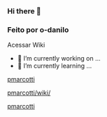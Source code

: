 ### Hi there 👋
### Feito por o-danilo

Acessar Wiki
- 🔭 I’m currently working on ...
- 🌱 I’m currently learning ...


[pmarcotti](https://github.com/pmarcotti/wiki/tree/master/01-team)

[pmarcotti/wiki/](./README.md)

[pmarcotti](./teste.md)

<!--
**pmarcotti/pmarcotti** is a ✨ _special_ ✨ repository because its `README.md` (this file) appears on your GitHub profile.

Here are some ideas to get you started:

- 🔭 I’m currently working on ...
- 🌱 I’m currently learning ...
- 👯 I’m looking to collaborate on ...
- 🤔 I’m looking for help with ...
- 💬 Ask me about ...
- 📫 How to reach me: ...
- 😄 Pronouns: ...
- ⚡ Fun fact: ...
-->
